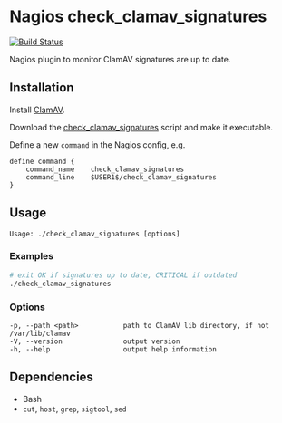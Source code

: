 # Nagios check_clamav_signatures

[![Build Status](https://travis-ci.org/tommarshall/nagios-check-clamav-signatures.svg?branch=master)](https://travis-ci.org/tommarshall/nagios-check-clamav-signatures)

Nagios plugin to monitor ClamAV signatures are up to date.

## Installation

Install [ClamAV].

Download the [check_clamav_signatures] script and make it executable.

Define a new `command` in the Nagios config, e.g.

```nagios
define command {
    command_name    check_clamav_signatures
    command_line    $USER1$/check_clamav_signatures
}
```

## Usage

```
Usage: ./check_clamav_signatures [options]
```

### Examples

```sh
# exit OK if signatures up to date, CRITICAL if outdated
./check_clamav_signatures
```

### Options

```
-p, --path <path>           path to ClamAV lib directory, if not /var/lib/clamav
-V, --version               output version
-h, --help                  output help information
```

## Dependencies

* Bash
* `cut`, `host`, `grep`, `sigtool`, `sed`

[ClamAV]: https://www.clamav.net/
[check_clamav_signatures]: https://cdn.rawgit.com/tommarshall/nagios-check-clamav-signatures/v0.1.0/check_clamav_signatures
